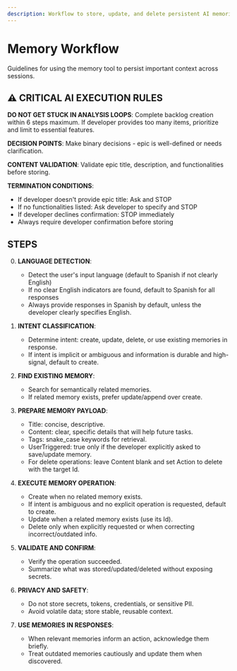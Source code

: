 ```yaml
---
description: Workflow to store, update, and delete persistent AI memories using the memory tool
---
```


# Memory Workflow

Guidelines for using the memory tool to persist important context across sessions.

## ⚠️ CRITICAL AI EXECUTION RULES

**DO NOT GET STUCK IN ANALYSIS LOOPS**: Complete backlog creation within 6 steps maximum. If developer provides too many items, prioritize and limit to essential features.

**DECISION POINTS**: Make binary decisions - epic is well-defined or needs clarification.

**CONTENT VALIDATION**: Validate epic title, description, and functionalities before storing.

**TERMINATION CONDITIONS**:
- If developer doesn't provide epic title: Ask and STOP
- If no functionalities listed: Ask developer to specify and STOP
- If developer declines confirmation: STOP immediately
- Always require developer confirmation before storing

## STEPS

0. **LANGUAGE DETECTION**:
   - Detect the user's input language (default to Spanish if not clearly English)
   - If no clear English indicators are found, default to Spanish for all responses
   - Always provide responses in Spanish by default, unless the developer clearly specifies English.

1. **INTENT CLASSIFICATION**:
   - Determine intent: create, update, delete, or use existing memories in response.
   - If intent is implicit or ambiguous and information is durable and high-signal, default to create.

2. **FIND EXISTING MEMORY**:
   - Search for semantically related memories.
   - If related memory exists, prefer update/append over create.

3. **PREPARE MEMORY PAYLOAD**:
   - Title: concise, descriptive.
   - Content: clear, specific details that will help future tasks.
   - Tags: snake_case keywords for retrieval.
   - UserTriggered: true only if the developer explicitly asked to save/update memory.
   - For delete operations: leave Content blank and set Action to delete with the target Id.

4. **EXECUTE MEMORY OPERATION**:
   - Create when no related memory exists.
   - If intent is ambiguous and no explicit operation is requested, default to create.
   - Update when a related memory exists (use its Id).
   - Delete only when explicitly requested or when correcting incorrect/outdated info.

5. **VALIDATE AND CONFIRM**:
   - Verify the operation succeeded.
   - Summarize what was stored/updated/deleted without exposing secrets.

6. **PRIVACY AND SAFETY**:
   - Do not store secrets, tokens, credentials, or sensitive PII.
   - Avoid volatile data; store stable, reusable context.

7. **USE MEMORIES IN RESPONSES**:
   - When relevant memories inform an action, acknowledge them briefly.
   - Treat outdated memories cautiously and update them when discovered.
